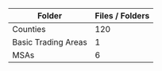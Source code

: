 | Folder              |   Files / Folders |
|---------------------|-------------------|
| Counties            |               120 |
| Basic Trading Areas |                 1 |
| MSAs                |                 6 |